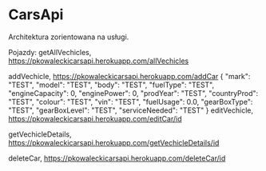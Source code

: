 # CarsApi
Architektura zorientowana na usługi.


Pojazdy:
getAllVechicles, https://pkowaleckicarsapi.herokuapp.com/allVechicles

addVechicle, https://pkowaleckicarsapi.herokuapp.com/addCar
{
	"mark": "TEST",
    "model": "TEST",
    "body": "TEST",
    "fuelType": "TEST",
    "engineCapacity": 0,
    "enginePower": 0, 
    "prodYear": "TEST",
    "countryProd": "TEST",
    "colour": "TEST",
    "vin": "TEST", 
    "fuelUsage": 0.0,
    "gearBoxType": "TEST",
    "gearBoxLevel": "TEST",
	"serviceNeeded": "TEST"
}
editVechicle, https://pkowaleckicarsapi.herokuapp.com/editCar/id

getVechicleDetails, https://pkowaleckicarsapi.herokuapp.com/getVechicleDetails/id

deleteCar, https://pkowaleckicarsapi.herokuapp.com/deleteCar/id

